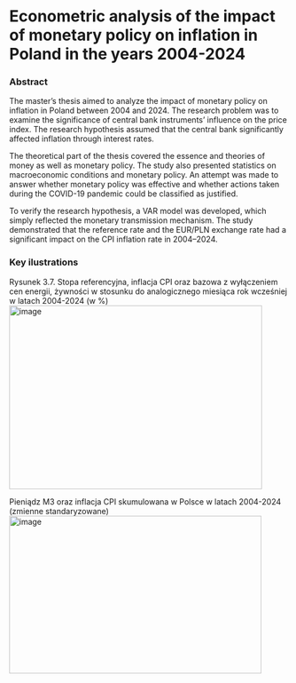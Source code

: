 # Econometric analysis of the impact of monetary policy on inflation in Poland in the years 2004-2024
### Abstract

The master’s thesis aimed to analyze the impact of monetary policy on inflation in Poland between 2004 and 2024. The research problem was to examine the significance of central bank instruments’ influence on the price index. The research hypothesis assumed that the central bank significantly affected inflation through interest rates.

The theoretical part of the thesis covered the essence and theories of money as well as monetary policy. The study also presented statistics on macroeconomic conditions and monetary policy. An attempt was made to answer whether monetary policy was effective and whether actions taken during the COVID-19 pandemic could be classified as justified.

To verify the research hypothesis, a VAR model was developed, which simply reflected the monetary transmission mechanism. The study demonstrated that the reference rate and the EUR/PLN exchange rate had a significant impact on the CPI inflation rate in 2004–2024.

### Key ilustrations
Rysunek 3.7. Stopa referencyjna, inflacja CPI oraz bazowa z wyłączeniem cen energii, żywności w stosunku do analogicznego miesiąca rok wcześniej w latach 2004-2024 (w %)
<img width="456" height="331" alt="image" src="https://github.com/user-attachments/assets/7f1d5436-d103-43b5-a608-f518f65970ea" />

Pieniądz M3 oraz inflacja CPI skumulowana w Polsce w latach 2004-2024 (zmienne standaryzowane)
<img width="455" height="284" alt="image" src="https://github.com/user-attachments/assets/0393d9b8-4d9e-4a38-a3bd-d2ccb70041d7" />




